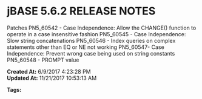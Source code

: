 # jBASE 5.6.2 RELEASE NOTES

Patches PN5_60542 - Case Independence: Allow the CHANGE() function to operate in a case insensitive fashion PN5_60545 - Case Independence: Slow string concatenations PN5_60546 - Index queries on complex statements other than EQ or NE not working PN5_60547- Case Independence: Prevent wrong case being used on string constants PN5_60548 - PROMPT value   

**Created At:** 6/9/2017 4:23:28 PM  
**Updated At:** 11/21/2017 10:53:13 AM  

**Tags:**
<badge text='5.6.2' vertical='middle' />
<badge text='release notes' vertical='middle' />
